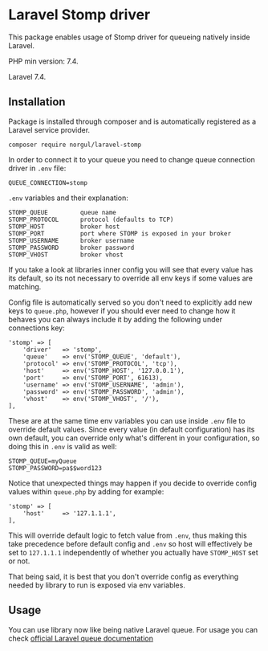 # Laravel Stomp driver

This package enables usage of Stomp driver for queueing natively inside 
Laravel.

PHP min version: 7.4.

Laravel 7.4.

## Installation

Package is installed through composer and is automatically registered
as a Laravel service provider.

``composer require norgul/laravel-stomp``

In order to connect it to your queue you need to change queue
connection driver in ``.env`` file:

```
QUEUE_CONNECTION=stomp
```

``.env`` variables and their explanation:

```
STOMP_QUEUE         queue name
STOMP_PROTOCOL      protocol (defaults to TCP)
STOMP_HOST          broker host
STOMP_PORT          port where STOMP is exposed in your broker
STOMP_USERNAME      broker username
STOMP_PASSWORD      broker password
STOMP_VHOST         broker vhost
```

If you take a look at libraries inner config you will see that
every value has its default, so its not necessary to override
all env keys if some values are matching. 

Config file is automatically served so you don't need to explicitly
add new keys to ``queue.php``, however if you should ever need to
change how it behaves you can always include it by adding the 
following under connections key:

```
'stomp' => [
    'driver'   => 'stomp',
    'queue'    => env('STOMP_QUEUE', 'default'),
    'protocol' => env('STOMP_PROTOCOL', 'tcp'),
    'host'     => env('STOMP_HOST', '127.0.0.1'),
    'port'     => env('STOMP_PORT', 61613),
    'username' => env('STOMP_USERNAME', 'admin'),
    'password' => env('STOMP_PASSWORD', 'admin'),
    'vhost'    => env('STOMP_VHOST', '/'),
],
```

These are at the same time env variables you can use inside `.env`
file to override default values. Since every value (in default
configuration) has its own default, you can override only what's 
different in your configuration, so doing this in ``.env`` is 
valid as well:

```
STOMP_QUEUE=myQueue
STOMP_PASSWORD=pa$$word123
```

Notice that unexpected things may happen if you decide to override 
config values within ``queue.php`` by adding for example:

```
'stomp' => [
    'host'     => '127.1.1.1',
],
```

This will override default logic to fetch value from ``.env``, thus
making this take precedence before default config and ``.env`` 
so host will effectively be set to ``127.1.1.1`` independently of
whether you actually have ``STOMP_HOST`` set or not. 

That being said, it is best that you don't override config as 
everything needed by library to run is exposed via env variables.

## Usage

You can use library now like being native Laravel queue. 
For usage you can check 
[official Laravel queue documentation](https://laravel.com/docs/7.x/queues)
